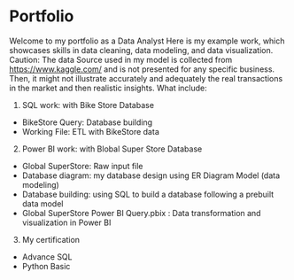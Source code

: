 # Portfolio
Welcome to my portfolio as a Data Analyst Here is my example work, which showcases skills in data cleaning, data modeling, and data visualization. Caution:
The data Source used in my model is collected from https://www.kaggle.com/ and is not presented for any specific business.
Then, it might not illustrate accurately and adequately the real transactions in the market and then realistic insights.
What include:
1. SQL work: with Bike Store Database
- BikeStore Query: Database building
- Working File: ETL with BikeStore data
  
2. Power BI work: with Blobal Super Store Database
- Global SuperStore: Raw input file
- Database diagram: my database design using ER Diagram Model (data modeling)
- Database building: using SQL to build a database following a prebuilt data model
- Global SuperStore Power BI Query.pbix : Data transformation and visualization in Power BI

3. My certification
- Advance SQL
- Python Basic
